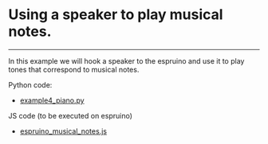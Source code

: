 # Using a speaker to play musical notes.
----
In this example we will hook a speaker to the espruino and use it to play
tones that correspond to musical notes.

Python code:
- [example4_piano.py](example4_piano.py)

JS code (to be executed on espruino)
- [espruino_musical_notes.js](espruino_musical_notes.js)